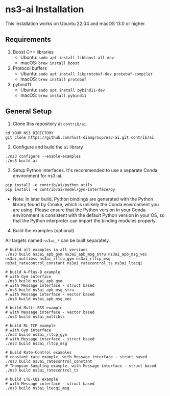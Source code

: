 # ns3-ai Installation

This installation works on Ubuntu 22.04 and macOS 13.0 or higher.

## Requirements

1. Boost C++ libraries
    - Ubuntu: `sudo apt install libboost-all-dev`
    - macOS: `brew install boost`
2. Protocol buffers
    - Ubuntu: `sudo apt install libprotobuf-dev protobuf-compiler`
    - macOS: `brew install protobuf`
3. pybind11
    - Ubuntu: `sudo apt install pybind11-dev`
    - macOS: `brew install pybind11`

## General Setup

1. Clone this repository at `contrib/ai`

```shell
cd YOUR_NS3_DIRECTORY
git clone https://github.com/hust-diangroup/ns3-ai.git contrib/ai
```

2. Configure and build the `ai` library

```shell
./ns3 configure --enable-examples
./ns3 build ai
```

3. Setup Python interfaces. It's recommended to use a separate Conda environment
for ns3-ai.

```shell
pip install -e contrib/ai/python_utils
pip install -e contrib/ai/model/gym-interface/py
```

- Note: In later build, Python bindings are generated with the Python library 
found by Cmake, which is unlikely the Conda environment you are using.
Please ensure that the Python version in your Conda environment is consistent 
with the default Python version in your OS, so that the Python interpreter 
can import the binding modules properly.

4. Build the examples (optional)

All targets named `ns3ai_*` can be built separately.

```shell
# build all examples in all versions
./ns3 build ns3ai_apb_gym ns3ai_apb_msg_stru ns3ai_apb_msg_vec ns3ai_multibss ns3ai_rltcp_gym ns3ai_rltcp_msg ns3ai_ratecontrol_constant ns3ai_ratecontrol_ts ns3ai_ltecqi

# build A-Plus-B example
# with Gym interface
./ns3 build ns3ai_apb_gym
# with Message interface - struct based
./ns3 build ns3ai_apb_msg_stru
# with Message interface - vector based
./ns3 build ns3ai_apb_msg_vec

# build Multi-BSS example
# with Message interface - vector based
./ns3 build ns3ai_multibss

# build RL-TCP example
# with Gym interface
./ns3 build ns3ai_rltcp_gym
# with Message interface - struct based
./ns3 build ns3ai_rltcp_msg

# build Rate-Control examples
# constant rate example, with Message interface - struct based
./ns3 build ns3ai_ratecontrol_constant
# Thompson Sampling example, with Message interface - struct based
./ns3 build ns3ai_ratecontrol_ts

# build LTE-CQI example
# with Message interface - struct based
./ns3 build ns3ai_ltecqi_msg
```
